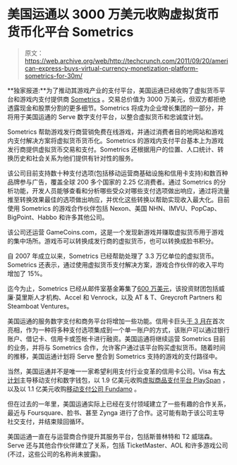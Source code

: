 # 美国运通以 3000 万美元收购虚拟货币货币化平台 Sometrics 

> 原文：<https://web.archive.org/web/http://techcrunch.com/2011/09/20/american-express-buys-virtual-currency-monetization-platform-sometrics-for-30m/>

**独家报道:**为了推动其游戏产业的支付平台，美国运通已经收购了虚拟货币平台和游戏内支付提供商 [Sometrics](https://web.archive.org/web/20230203133202/https://sometrics.com/) 。交易总价值为 3000 万美元，但双方都拒绝透露现金和股票分割的更多细节。Sometrics 将成为企业增长集团的一部分，并将用于美国运通的 Serve 数字支付平台，以整合虚拟货币和忠诚度计划。

Sometrics 帮助游戏发行商营销免费在线游戏，并通过消费者目的地网站和游戏内支付解决方案将虚拟货币货币化。Sometrics 的游戏内支付平台基本上为游戏发行商提供虚拟货币交易和支付。Sometrics 还根据用户的位置、人口统计、转换历史和社会关系为他们提供有针对性的服务。

该公司目前支持数十种支付选项(包括移动运营商基础设施和信用卡支持)和数百种品牌参与广告，覆盖全球 200 多个国家的 2.25 亿消费者。通过 Sometrics 的分析功能，开发人员能够查看和分析哪些受众对哪些支付选项做出响应，通过将流量推至转换效果最佳的选项做出响应，并优化这些转换以帮助实现收入最大化。目前使用 Sometrics 的游戏合作伙伴包括 Nexon、美国 NHN、IMVU、PopCap、BigPoint、Habbo 和许多其他公司。

该公司还运营 GameCoins.com，这是一个发现新游戏并赚取虚拟货币用于游戏的集中场所。游戏币可以转换成发行商的虚拟货币，也可以转换成脸书积分。

自 2007 年成立以来，Sometrics 已经帮助处理了 3.3 万亿单位的虚拟货币。Sometrics 还表示，通过使用虚拟货币支付解决方案，游戏合作伙伴的收入平均增加了 15%。

迄今为止，Sometrics 已经从邮件室基金筹集了[600 万美元](https://web.archive.org/web/20230203133202/https://techcrunch.com/2009/10/16/sometrics-raises-4-million-for-social-analytics-and-advertising-platform/)，该投资财团包括威廉·莫里斯人才机构、Accel 和 Venrock，以及 AT & T、Greycroft Partners 和 Steamboat Ventures。

美国运通的服务数字支付和商务平台将增加一些功能。信用卡巨头[于 3 月在](https://web.archive.org/web/20230203133202/https://techcrunch.com/2011/03/28/after-visa-american-express-takes-on-paypal-with-digital-payments-platform/)首次亮相，作为一种将多种支付选项集成到一个单一账户的方式，该账户可以通过银行账户、借记卡、信用卡或签帐卡进行融资。美国运通将继续运营 Sometrics 目前的业务，并将与 Sometrics 合作，允许客户通过该平台购买虚拟货币。随着时间的推移，美国运通计划将 Serve 整合到 Sometrics 支持的游戏的支付路径中。

当然，美国运通并不是唯一一家希望利用支付行业变革的信用卡公司。Visa 有[大计划](https://web.archive.org/web/20230203133202/https://techcrunch.com/2011/08/07/how-visa-plans-to-dominate-mobile-payments-create-the-digital-wallet-and-more/)主导移动支付和数字钱包，以 1.9 亿美元收购[虚拟商品支付平台 PlaySpan](https://web.archive.org/web/20230203133202/https://techcrunch.com/2011/02/09/visa-buys-virtual-goods-monetization-platform-playspan-for-190-million-in-cash/) ，以及以 1.1 亿美元收购[移动支付公司 Fundamo](https://web.archive.org/web/20230203133202/https://techcrunch.com/2011/06/09/visa-acquires-mobile-financial-services-company-fundamo-for-110m-in-cash/) 。

但在过去的一年里，美国运通实际上已经在支付领域建立了一些有趣的合作关系，最近与 Foursquare、脸书、甚至 Zynga 进行了合作。这可能有助于该公司主导社交支付，并结束赎回循环。

美国运通一直在与运营商合作提升其服务平台，包括斯普林特和 T2 威瑞森。 Serve 还与其他合作伙伴建立了关系，包括 TicketMaster、AOL 和许多游戏公司(不过，这些公司的名称尚未披露)。